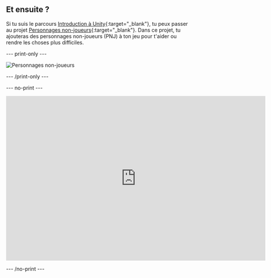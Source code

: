 ## Et ensuite ?

Si tu suis le parcours [Introduction à Unity](https://projects.raspberrypi.org/en/raspberrypi/unity-intro){:target="_blank"}, tu peux passer au projet [Personnages non-joueurs](https://projects.raspberrypi.org/en/projects/non-player-characters){:target="_blank"}. Dans ce projet, tu ajouteras des personnages non-joueurs (PNJ) à ton jeu pour t'aider ou rendre les choses plus difficiles.

--- print-only ---

![Personnages non-joueurs](images/npc-project.png)

--- /print-only ---

--- no-print ---

<iframe allowtransparency="true" width="710" height="450" src="https://non-player-characters-basic.rpfilt.repl.co" frameborder="0"></iframe>

--- /no-print ---
